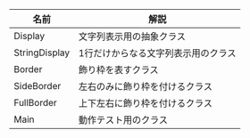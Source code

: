 |名前 | 解説|
|----|----|
|Display|文字列表示用の抽象クラス|
|StringDisplay|1行だけからなる文字列表示用のクラス|
|Border| 飾り枠を表すクラス|
|SideBorder|左右のみに飾り枠を付けるクラス|
|FullBorder|上下左右に飾り枠を付けるクラス|
|Main|動作テスト用のクラス|